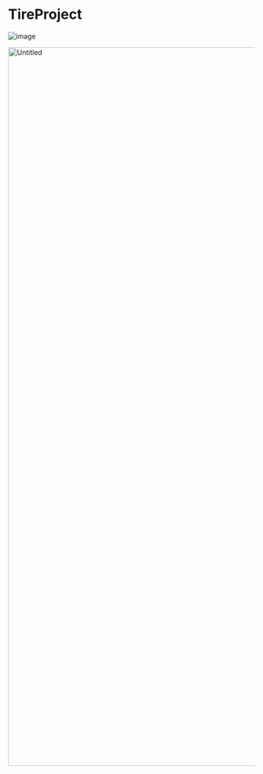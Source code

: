 # TireProject




<!-- •	Selenium4-Java
•	TestNG Hybrid Framework
•	Browser & Platform Compatible 
WebDriverWait(driver, Duration.ofSeconds(10));
Might not work with Selenium3
Latest version and 6.14.3 Version of TestNG working  Just fine  -->
![image](https://user-images.githubusercontent.com/50185967/140612968-99318df8-8e32-4181-a4b5-80911d050863.png)


<img width="1465" alt="Untitled" src="https://user-images.githubusercontent.com/50185967/140612561-f0db0f6b-24ec-4c0c-956d-8b75136aa9fa.png">


